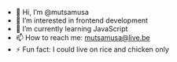 - 👋 Hi, I’m @mutsamusa
- 👀 I’m interested in frontend development
- 🌱 I’m currently learning JavaScript
- 📫 How to reach me: mutsamusa@live.be
- ⚡ Fun fact: I could live on rice and chicken only

<!---
mutsamusa/mutsamusa is a ✨ special ✨ repository because its `README.md` (this file) appears on your GitHub profile.
You can click the Preview link to take a look at your changes.
--->
